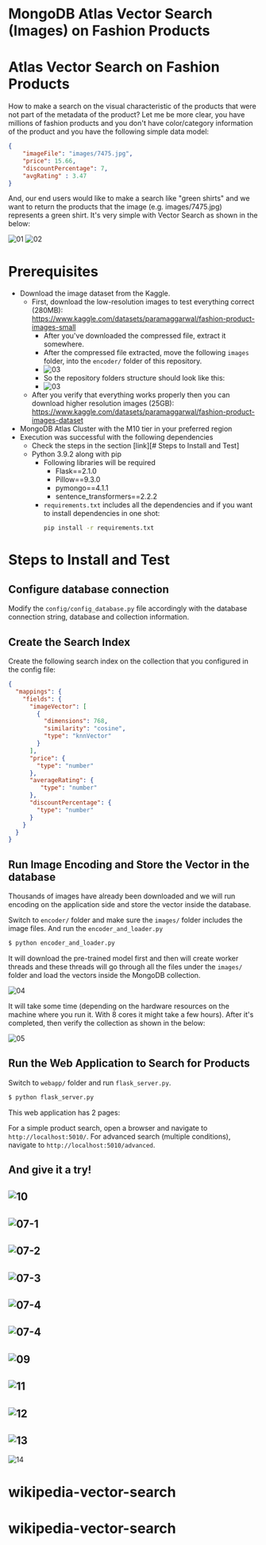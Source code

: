 # MongoDB Atlas Vector Search (Images) on Fashion Products

# Atlas Vector Search on Fashion Products

How to make a search on the visual characteristic of the products that were not part of the metadata of the product? 
Let me be more clear, you have millions of fashion products and you don't have color/category information of the product and you have the following simple data model:

```json
{
    "imageFile": "images/7475.jpg",
    "price": 15.66,
    "discountPercentage": 7,
    "avgRating" : 3.47
}
```

And, our end users would like to make a search like "green shirts" and we want to return the products that the image (e.g. images/7475.jpg) represents a green shirt. 
It's very simple with Vector Search as shown in the below:

![01](readme_images/01.png)
![02](readme_images/02.png)

# Prerequisites

- Download the image dataset from the Kaggle. 
    - First, download the low-resolution images to test everything correct (280MB): https://www.kaggle.com/datasets/paramaggarwal/fashion-product-images-small
        - After you've downloaded the compressed file, extract it somewhere. 
        - After the compressed file extracted, move the following `images` folder, into the `encoder/` folder of this repository. 
        - ![03](readme_images/fashion-folder.png)
        - So the repository folders structure should look like this:
        - ![03](readme_images/03.png)
    - After you verify that everything works properly then you can download higher resolution images (25GB): https://www.kaggle.com/datasets/paramaggarwal/fashion-product-images-dataset 
- MongoDB Atlas Cluster with the M10 tier in your preferred region
- Execution was successful with the following dependencies
  - Check the steps in the section [link][# Steps to Install and Test]
  - Python 3.9.2 along with pip
    - Following libraries will be required
      - Flask==2.1.0
      - Pillow==9.3.0
      - pymongo==4.1.1
      - sentence_transformers==2.2.2
    - `requirements.txt` includes all the dependencies and if you want to install dependencies in one shot:
      ```bash
      pip install -r requirements.txt
      ```



# Steps to Install and Test

## Configure database connection 

Modify the `config/config_database.py` file accordingly with the database connection string, database and collection information. 

## Create the Search Index

Create the following search index on the collection that you configured in the config file:

```json
{
  "mappings": {
    "fields": {
      "imageVector": [
        {
          "dimensions": 768,
          "similarity": "cosine",
          "type": "knnVector"
        }
      ],
      "price": {
        "type": "number"
      },
      "averageRating": {
         "type": "number"
      },
      "discountPercentage": {
        "type": "number"
      }
    }
  }
}
```

## Run Image Encoding and Store the Vector in the database

Thousands of images have already been downloaded and we will run encoding on the application side and store the vector inside the database. 

Switch to `encoder/` folder and make sure the `images/` folder includes the image files.
And run the `encoder_and_loader.py` 

```bash
$ python encoder_and_loader.py
```

It will download the pre-trained model first and then will create worker threads and these threads will go through all the files under the `images/` folder and load the vectors inside the MongoDB collection.

![04](readme_images/04.png)

It will take some time (depending on the hardware resources on the machine where you run it. With 8 cores it might take a few hours). 
After it's completed, then verify the collection as shown in the below:

![05](readme_images/05.png)

## Run the Web Application to Search for Products

Switch to `webapp/` folder and run `flask_server.py`.

```bash
$ python flask_server.py
```

This web application has 2 pages:

For a simple product search, open a browser and navigate to `http://localhost:5010/`.
For advanced search (multiple conditions), navigate to `http://localhost:5010/advanced`.

And give it a try! 
---
![10](readme_images/10-advanced-01.png)
---
![07-1](readme_images/07-shoes-01.png)
---
![07-2](readme_images/07-shoes-02.png)
---
![07-3](readme_images/07-shoes-03.png)
---
![07-4](readme_images/07-shoes-04.png)
---
![07-4](readme_images/15-bag-01.png)
---
![09](readme_images/09.png)
---
![11](readme_images/11-kids-01.png)
---
![12](readme_images/12-bag-01.png)
---
![13](readme_images/13-jeans-01.png)
---
![14](readme_images/14-socks-01.png)





# wikipedia-vector-search
# wikipedia-vector-search
